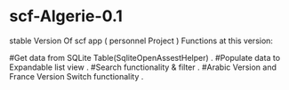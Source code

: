 # scf-Algerie-0.1
stable Version Of scf app ( personnel Project )
Functions at this version:

#Get data from SQLite Table(SqliteOpenAssestHelper) .
#Populate data to Expandable list view .
#Search functionality & filter . 
#Arabic Version and France Version Switch functionality .
